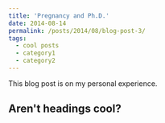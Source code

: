 ```yaml
---
title: 'Pregnancy and Ph.D.'
date: 2014-08-14
permalink: /posts/2014/08/blog-post-3/
tags:
  - cool posts
  - category1
  - category2
---
```


This blog post is on my personal experience.


Aren't headings cool?
------
